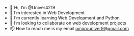 - 👋 Hi, I’m @Univer4219
- 👀 I’m interested in Web Development
- 🌱 I’m currently learning Web Development and Python
- 💞️ I’m looking to collaborate on web development projects
- 📫 How to reach me is my email omorouniver9@gmail.com

<!---
Univer4219/Univer4219 is a ✨ special ✨ repository because its `README.md` (this file) appears on your GitHub profile.
You can click the Preview link to take a look at your changes.
--->
